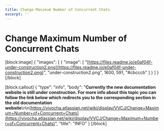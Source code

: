 ```yaml
---
title: Change Maximum Number of Concurrent Chats
excerpt: ''
---
```


# Change Maximum Number of Concurrent Chats

\[block:image\] { "images": \[ { "image": \[ "[https://files.readme.io/e0af04f-under-construction2.png](https://files.readme.io/e0af04f-under-construction2.png)", "under-construction2.png", 1600, 591, "\#cbcccb" \] } \] } \[/block\]

\[block:callout\] { "type": "info", "body": "**Currently the new documentation website is still under construction. For more info about this topic you can follow the link below which redirects you to the corresponding section in the old documentation website**\n\n[https://vivocha.atlassian.net/wiki/display/VVCJ/Change+Maximum+Number+of+Concurrent+Chats](https://vivocha.atlassian.net/wiki/display/VVCJ/Change+Maximum+Number+of+Concurrent+Chats)", "title": "INFO" } \[/block\]


